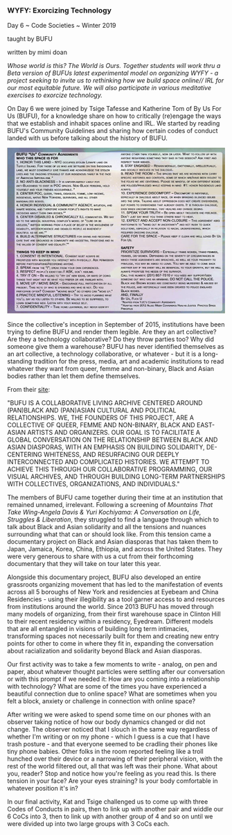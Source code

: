 ### WYFY: Exorcizing Technology
Day 6 ~ Code Societies ~ Winter 2019

taught by BUFU

written by mimi doan

_Whose world is this? The World is Ours. Together students will work thru a Beta version of BUFUs latest experimental model on organizing WYFY - a project seeking to invite us to rethinking how we build space online// IRL for our most equitable future. We will also participate in various meditative exercises to exorcize technology._


On Day 6 we were joined by Tsige Tafesse and Katherine Tom of By Us For Us (BUFU), for a knowledge share on how to critically (re)engage the ways that we establish and inhabit spaces online and IRL. We started by reading BUFU's Community Guidelines and sharing how certain codes of conduct landed with us before talking about the history of BUFU.

![](blog/assets/coc.png)

Since the collective's inception in September of 2015, institutions have been trying to define BUFU and render them legible. Are they an art collective? Are they a technology collaborative? Do they throw parties too? Why did someone give them a warehouse? BUFU has never identified themselves as an art collective, a technology collaborative, or whatever - but it is a long-standing tradition for the press, media, art and academic institutions to read whatever they want from queer, femme and non-binary, Black and Asian bodies rather than let them define themselves.

From their [site](http://www.bufubyusforus.com/):

"BUFU IS A COLLABORATIVE LIVING ARCHIVE CENTERED AROUND (PAN)BLACK AND (PAN)ASIAN CULTURAL AND POLITICAL RELATIONSHIPS. WE, THE FOUNDERS OF THIS PROJECT, ARE A COLLECTIVE OF QUEER, FEMME AND NON-BINARY, BLACK AND EAST-ASIAN ARTISTS AND ORGANIZERS. OUR GOAL IS TO FACILITATE A GLOBAL CONVERSATION ON THE RELATIONSHIP BETWEEN BLACK AND ASIAN DIASPORAS, WITH AN EMPHASIS ON BUILDING SOLIDARITY, DE-CENTERING WHITENESS, AND RESURFACING OUR DEEPLY INTERCONNECTED AND COMPLICATED HISTORIES. WE ATTEMPT TO ACHIEVE THIS THROUGH OUR COLLABORATIVE PROGRAMMING, OUR VISUAL ARCHIVES, AND THROUGH BUILDING LONG-TERM PARTNERSHIPS WITH COLLECTIVES, ORGANIZATIONS, AND INDIVIDUALS."

The members of BUFU came together during their time at an institution that remained unnamed, irrelevant. Following a screening of *Mountains That Take Wing-Angela Davis & Yuri Kochiyama: A Conversation on Life, Struggles & Liberation*, they struggled to find a language through which to talk about Black and Asian solidarity and all the tensions and nuances surrounding what that can or should look like. From this tension came a documentary project on Black and Asian diasporas that has taken them to Japan, Jamaica, Korea, China, Ethiopia, and across the United States. They were very generous to share with us a cut from their forthcoming documentary that they will take on tour later this year. 

Alongside this documentary project, BUFU also developed an entire grassroots organizing movement that has led to the manifestation of events across all 5 boroughs of New York and residencies at Eyebeam and China Residencies - using their illegibility as a tool garner access to and resources from institutions around the world. Since 2013 BUFU has moved through many models of organizing, from their first warehouse space in Clinton Hill to their recent residency within a residency, Eyedream. Different models that are all entangled in visions of building long term intimacies, transforming spaces not necessarily built for them and creating new entry points for other to come in where they fit in, expanding the conversation about racialization and solidarity beyond Black and Asian diasporas.

Our first activity was to take a few moments to write - analog, on pen and paper, about whatever thought particles were settling after our conversation or with this prompt if we needed it: How are you coming into a relationship with technology? What are some of the times you have experienced a beautiful connection due to online space? What are sometimes when you felt a block, anxiety or challenge in connection with online space?

After writing we were asked to spend some time on our phones with an observer taking notice of how our body dynamics changed or did not change. The observer noticed that I slouch in the same way regardless of whether I'm writing or on my phone - which I guess is a cue that I have trash posture - and that everyone seemed to be cradling their phones like tiny phone babies. Other folks in the room reported feeling like a troll hunched over their device or a narrowing of their peripheral vision, with the rest of the world filtered out, all that was left was their phone. What about you, reader? Stop and notice how you're feeling as you read this. Is there tension in your face? Are your eyes straining? Is your body comfortable in whatever position it's in?

In our final activity, Kat and Tsige challenged us to come up with three Codes of Conducts in pairs, then to link up with another pair and widdle our 6 CoCs into 3, then to link up with another group of 4 and so on until we were divided up into two large groups with 3 CoCs each. 
